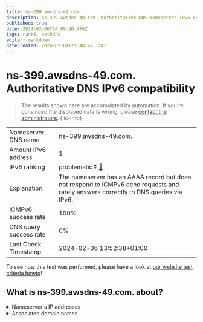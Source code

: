 ```yaml
---
title: ns-399.awsdns-49.com.
description: ns-399.awsdns-49.com. Authoritative DNS Nameserver IPv6 compatibility
published: true
date: 2024-02-06T14:09:40.476Z
tags: rank5, authdns
editor: markdown
dateCreated: 2024-02-04T21:48:47.124Z
---
```


# ns-399.awsdns-49.com. Authoritative DNS IPv6 compatibility

> The results shown here are accumulated by automation. If you're convinced the displayed data is wrong, please [contact the administrators](/howto/chat). 
{.is-info}




|   |   |
| - | - |
| Nameserver DNS name | ns-399.awsdns-49.com.
| Amount IPv6 address | 1
| IPv6 ranking | problematic :arrow_double_down: [🔗](/howto/ranking) |
| Explanation | The nameserver has an AAAA record but does not respond to ICMPv6 echo requests and rarely answers correctly to DNS queries via IPv6. |
| ICMPv6 success rate | 100%|
| DNS query success rate | 0% |
| Last Check Timestamp | 2024-02-06 13:52:38+01:00 |

To see how this test was performed, please have a look at [our website test criteria howto](/howto/testcriteria/authdns)!


## What is ns-399.awsdns-49.com. about?




<details>
<summary>Nameserver's IP addresses</summary>

2600:9000:5301:8f00::1

</details>



<details>
<summary>Associated domain names</summary>

www.hbomax.com

</details>
